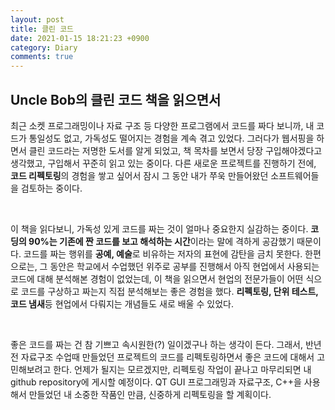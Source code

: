 ```yaml
---
layout: post
title: 클린 코드
date: 2021-01-15 18:21:23 +0900
category: Diary
comments: true
---
```


## Uncle Bob의 클린 코드 책을 읽으면서

최근 소켓 프로그래밍이나 자료 구조 등 다양한 프로그램에서 코드를 짜다 보니까, 내 코드가 통일성도 없고, 가독성도 떨어지는 경험을 계속 겪고 있었다. 그러다가 웹서핑을 하면서 클린 코드라는 저명한 도서를 알게 되었고, 책 목차를 보면서 당장 구입해야겠다고 생각했고, 구입해서 꾸준히 읽고 있는 중이다. 다른 새로운 프로젝트를 진행하기 전에, **코드 리펙토링**의 경험을 쌓고 싶어서 잠시 그 동안 내가 쭈욱 만들어왔던 소프트웨어들을 검토하는 중이다.

<br/>

이 책을 읽다보니, 가독성 있게 코드를 짜는 것이 얼마나 중요한지 실감하는 중이다. **코딩의 90%는 기존에 짠 코드를 보고 해석하는 시간**이라는 말에 격하게 공감했기 때문이다. 코드를 짜는 행위를 **공예, 예술**로 비유하는 저자의 표현에 감탄을 금치 못한다. 한편으로는, 그 동안은 학교에서 수업했던 위주로 공부를 진행해서 아직 현업에서 사용되는 코드에 대해 분석해본 경험이 없었는데, 이 책을 읽으면서 현업의 전문가들이 어떤 식으로 코드를 구상하고 짜는지 직접 분석해보는 좋은 경험을 했다. **리펙토링, 단위 테스트, 코드 냄새**등 현업에서 다뤄지는 개념들도 새로 배울 수 있었다.

<br/>

좋은 코드를 짜는 건 참 기쁘고 속시원한(?) 일이겠구나 하는 생각이 든다. 그래서, 반년 전 자료구조 수업때 만들었던 프로젝트의 코드를 리펙토링하면서 좋은 코드에 대해서 고민해보려고 한다. 언제가 될지는 모르겠지만, 리펙토링 작업이 끝나고 마무리되면 내 github repository에 게시할 예정이다. QT GUI 프로그래밍과 자료구조, C++을 사용해서 만들었던 내 소중한 작품인 만큼, 신중하게 리펙토링을 할 계획이다.